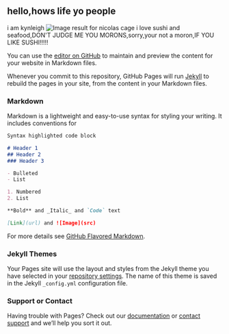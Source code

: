 ## hello,hows life yo people

i am kynleigh
<img src="https://cdn-static.denofgeek.com/sites/denofgeek/files/styles/main_wide/public/nicolas-cage.jpg?itok=rjISsdtg" alt="Image result for nicolas cage"/>
i love sushi and seafood,DON'T JUDGE ME YOU MORONS,sorry,your not a moron,IF YOU LIKE SUSHI!!!!!


You can use the [editor on GitHub](https://github.com/kiddingkrepublicruler/kiddingk/edit/master/README.md) to maintain and preview the content for your website in Markdown files.

Whenever you commit to this repository, GitHub Pages will run [Jekyll](https://jekyllrb.com/) to rebuild the pages in your site, from the content in your Markdown files.

### Markdown

Markdown is a lightweight and easy-to-use syntax for styling your writing. It includes conventions for

```markdown
Syntax highlighted code block

# Header 1
## Header 2
### Header 3

- Bulleted
- List

1. Numbered
2. List

**Bold** and _Italic_ and `Code` text

[Link](url) and ![Image](src)
```

For more details see [GitHub Flavored Markdown](https://guides.github.com/features/mastering-markdown/).

### Jekyll Themes

Your Pages site will use the layout and styles from the Jekyll theme you have selected in your [repository settings](https://github.com/kiddingkrepublicruler/kiddingk/settings). The name of this theme is saved in the Jekyll `_config.yml` configuration file.

### Support or Contact

Having trouble with Pages? Check out our [documentation](https://help.github.com/categories/github-pages-basics/) or [contact support](https://github.com/contact) and we’ll help you sort it out.
